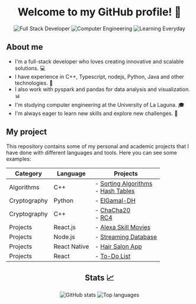 <h1 align="center">Welcome to my GitHub profile! 👋</h1>

<p align="center">
  <img src="https://img.shields.io/badge/Full%20Stack-Developer-blue" alt="Full Stack Developer">
  <img src="https://img.shields.io/badge/Computer-Engineering-orange" alt="Computer Engineering">
  <img src="https://img.shields.io/badge/Learning-Everyday-green" alt="Learning Everyday">
</p>

## About me

- I'm a full-stack developer who loves creating innovative and scalable solutions. 💻
- I have experience in C++, Typescript, nodejs, Python, Java and other technologies. 🚀
- I also work with pyspark and pandas for data analysis and visualization. 📊
- I'm studying computer engineering at the University of La Laguna. 🎓
- I'm always eager to learn new skills and explore new challenges. 🌱

## My project

This repository contains some of my personal and academic projects that I have done with different languages and tools. Here you can see some examples:

| Category      | Language | Projects                                                                             |
|---------------|----------|--------------------------------------------------------------------------------------|
| Algorithms    | C++      | - [Sorting Algorithms](https://github.com/stephaniearismendi/Sorting)<br>- [Hash Tables](https://github.com/stephaniearismendi/TablaHash) |
| Cryptography  | Python   | - [ElGamal-DH](https://github.com/stephaniearismendi/ElGamal-DH)                     |
| Cryptography  | C++      | - [ChaCha20](https://github.com/stephaniearismendi/ChaCha20)<br>- [RC4](https://github.com/stephaniearismendi/RC4-SSI)               |
| Projects      | React.js | - [Alexa Skill Movies](https://github.com/stephaniearismendi/Alexa-Skill-Movies)     |
| Projects      | Node.js  | - [Streaming Database](https://github.com/stephaniearismendi/Streaming-Database)     |
| Projects      | React Native | - [Hair Salon App](https://github.com/stephaniearismendi/app-peluqueria)             |
| Projects      | React    | - [To-Do List](https://github.com/stephaniearismendi/react-to-do-list)               |



<h2 align="center">Stats 📈</h2>

<p align="center">
  <img src="https://github-readme-stats.vercel.app/api?username=stephaniearismendi&show_icons=true&theme=radical" alt="GitHub stats">
  <img src="https://github-readme-stats.vercel.app/api/top-langs/?username=stephaniearismendi&layout=compact&theme=radical" alt="Top languages">
</p>
